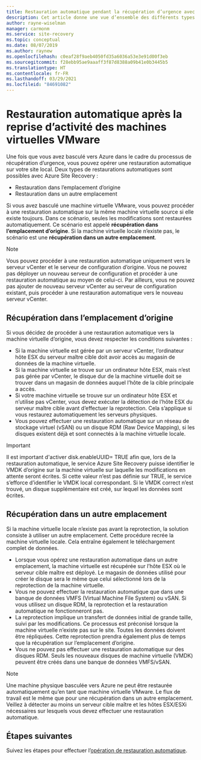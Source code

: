 ```yaml
---
title: Restauration automatique pendant la récupération d’urgence avec Azure Site Recovery | Microsoft Docs
description: Cet article donne une vue d’ensemble des différents types de restaurations automatiques et d’avertissements à prendre en compte lors d’une restauration automatique locale avec le service Azure Site Recovery pendant la récupération d’urgence.
author: rayne-wiselman
manager: carmonm
ms.service: site-recovery
ms.topic: conceptual
ms.date: 08/07/2019
ms.author: raynew
ms.openlocfilehash: c0eaf28f9aeb4050fd35a6036a53e3e91d00f3eb
ms.sourcegitcommit: f28ebb95ae9aaaff3f87d8388a09b41e0b3445b5
ms.translationtype: HT
ms.contentlocale: fr-FR
ms.lasthandoff: 03/29/2021
ms.locfileid: "84691082"
---
```

# <a name="failback-of-vmware-vms-after-disaster-recovery-to-azure"></a>Restauration automatique après la reprise d’activité des machines virtuelles VMware

Une fois que vous avez basculé vers Azure dans le cadre du processus de récupération d’urgence, vous pouvez opérer une restauration automatique sur votre site local. Deux types de restaurations automatiques sont possibles avec Azure Site Recovery : 

- Restauration dans l’emplacement d’origine 
- Restauration dans un autre emplacement

Si vous avez basculé une machine virtuelle VMware, vous pouvez procéder à une restauration automatique sur la même machine virtuelle source si elle existe toujours. Dans ce scénario, seules les modifications sont restaurées automatiquement. Ce scénario est appelé **récupération dans l’emplacement d’origine**. Si la machine virtuelle locale n’existe pas, le scénario est une **récupération dans un autre emplacement**.

> [!NOTE]
> Vous pouvez procéder à une restauration automatique uniquement vers le serveur vCenter et le serveur de configuration d’origine. Vous ne pouvez pas déployer un nouveau serveur de configuration et procéder à une restauration automatique au moyen de celui-ci. Par ailleurs, vous ne pouvez pas ajouter de nouveau serveur vCenter au serveur de configuration existant, puis procéder à une restauration automatique vers le nouveau serveur vCenter.

## <a name="original-location-recovery-olr"></a>Récupération dans l’emplacement d’origine
Si vous décidez de procéder à une restauration automatique vers la machine virtuelle d’origine, vous devez respecter les conditions suivantes :

* Si la machine virtuelle est gérée par un serveur vCenter, l’ordinateur hôte ESX du serveur maître cible doit avoir accès au magasin de données de la machine virtuelle.
* Si la machine virtuelle se trouve sur un ordinateur hôte ESX, mais n’est pas gérée par vCenter, le disque dur de la machine virtuelle doit se trouver dans un magasin de données auquel l’hôte de la cible principale a accès.
* Si votre machine virtuelle se trouve sur un ordinateur hôte ESX et n’utilise pas vCenter, vous devez exécuter la détection de l’hôte ESX du serveur maître cible avant d’effectuer la reprotection. Cela s’applique si vous restaurez automatiquement les serveurs physiques.
* Vous pouvez effectuer une restauration automatique sur un réseau de stockage virtuel (vSAN) ou un disque RDM (Raw Device Mapping), si les disques existent déjà et sont connectés à la machine virtuelle locale.

> [!IMPORTANT]
> Il est important d'activer disk.enableUUID= TRUE afin que, lors de la restauration automatique, le service Azure Site Recovery puisse identifier le VMDK d’origine sur la machine virtuelle sur laquelle les modifications en attente seront écrites. Si cette valeur n’est pas définie sur TRUE, le service s’efforce d’identifier le VMDK local correspondant. Si le VMDK correct n’est trouvé, un disque supplémentaire est créé, sur lequel les données sont écrites.

## <a name="alternate-location-recovery-alr"></a>Récupération dans un autre emplacement
Si la machine virtuelle locale n’existe pas avant la reprotection, la solution consiste à utiliser un autre emplacement. Cette procédure recrée la machine virtuelle locale. Cela entraîne également le téléchargement complet de données.

* Lorsque vous opérez une restauration automatique dans un autre emplacement, la machine virtuelle est récupérée sur l’hôte ESX où le serveur cible maître est déployé. Le magasin de données utilisé pour créer le disque sera le même que celui sélectionné lors de la reprotection de la machine virtuelle.
* Vous ne pouvez effectuer la restauration automatique que dans une banque de données VMFS (Virtual Machine File System) ou vSAN. Si vous utilisez un disque RDM, la reprotection et la restauration automatique ne fonctionneront pas.
* La reprotection implique un transfert de données initial de grande taille, suivi par les modifications. Ce processus est préconisé lorsque la machine virtuelle n’existe pas sur le site. Toutes les données doivent être répliquées. Cette reprotection prendra également plus de temps que la récupération sur l’emplacement d’origine.
* Vous ne pouvez pas effectuer une restauration automatique sur des disques RDM. Seuls les nouveaux disques de machine virtuelle (VMDK) peuvent être créés dans une banque de données VMFS/vSAN.

> [!NOTE]
> Une machine physique basculée vers Azure ne peut être restaurée automatiquement qu’en tant que machine virtuelle VMware. Le flux de travail est le même que pour une récupération dans un autre emplacement. Veillez à détecter au moins un serveur cible maître et les hôtes ESX/ESXi nécessaires sur lesquels vous devez effectuer une restauration automatique.

## <a name="next-steps"></a>Étapes suivantes

Suivez les étapes pour effectuer l’[opération de restauration automatique](vmware-azure-failback.md).

